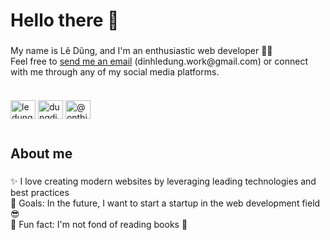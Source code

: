 <h1 align="left">Hello there 👋</h1>

###

<p align="left">My name is Lê Dũng, and I'm an enthusiastic web developer 👨‍💻<br>Feel free to <a href="mailto:dinhledung.work@gmail.com" target="_blank">send me an email</a> (dinhledung.work@gmail.com) or connect with me through any of my social media platforms.</p>

###
<p align="left" style="display: inline-block">
<a href="mailto:dinhledung.work@gmail.com" target="blank"><img align="center" src="https://raw.githubusercontent.com/maurodesouza/profile-readme-generator/master/src/assets/icons/social/gmail/default.svg" alt="ledung09" height="30" width="40"/></a>
<a href="https://linkedin.com/in/dungdinhle" target="blank"><img align="center" src="https://raw.githubusercontent.com/maurodesouza/profile-readme-generator/master/src/assets/icons/social/linkedin/default.svg" alt="dungdinhle" height="30" width="40" /></a>
<a href="https://youtube.com/channel/UCg_Y_K8H23UbWN3YejjOd7w?sub_confirmation=1" target="blank"><img align="center" src="https://raw.githubusercontent.com/rahuldkjain/github-profile-readme-generator/master/src/images/icons/Social/youtube.svg" alt="@onthicungdung" height="30" width="40" /></a>
</p>

###

<h2 align="left">About me</h2>

###

<p align="left">✨ I love creating modern websites by leveraging leading technologies and best practices<br>🎯 Goals: In the future, I want to start a startup in the web development field 😎<br>🤪 Fun fact: I'm not fond of reading books 📖</p>

###

<!--- Temporarily hide commit status
<div align="center">
  <img src="https://github-readme-stats.vercel.app/api?username=ledung09&hide_title=false&hide_rank=false&show_icons=true&include_all_commits=true&count_private=true&disable_animations=false&theme=dracula&locale=en&hide_border=false&order=1" height="150" alt="stats graph"  />
  <img src="https://streak-stats.demolab.com?user=ledung09&locale=en&mode=daily&theme=dracula&hide_border=false&border_radius=5&order=3" height="150" alt="streak graph"  />
</div>
-->
###


